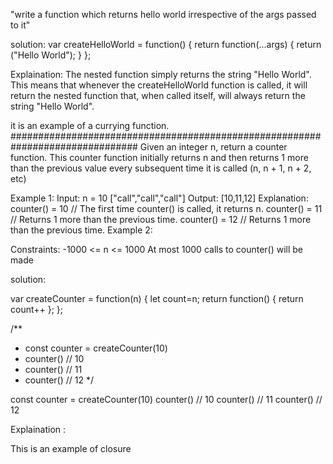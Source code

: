 "write a function which returns hello world irrespective of the args passed to it"

solution:
var createHelloWorld = function() {
    return function(...args) {
        return ("Hello World");
    }
};



Explaination:
The nested function simply returns the string "Hello World". This means that whenever the createHelloWorld function is called,
it will return the nested function that,
when called itself, will always return the string "Hello World".

it is an example of a currying function.
###############################################################################
Given an integer n, return a counter function. This counter function initially returns n and then returns 1 more than the previous value every subsequent time it is called (n, n + 1, n + 2, etc)

Example 1:
Input: 
n = 10 
["call","call","call"]
Output: [10,11,12]
Explanation: 
counter() = 10 // The first time counter() is called, it returns n.
counter() = 11 // Returns 1 more than the previous time.
counter() = 12 // Returns 1 more than the previous time.
Example 2:
 
Constraints:
-1000 <= n <= 1000
At most 1000 calls to counter() will be made

solution:

var createCounter = function(n) {
    let count=n;
    return function() {
       return count++
    };
};

/** 
 * const counter = createCounter(10)
 * counter() // 10
 * counter() // 11
 * counter() // 12
 */


 const counter = createCounter(10)
 counter() // 10
 counter() // 11
 counter() // 12

 Explaination :

 This is an example of closure
